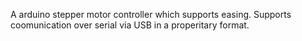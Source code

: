 A arduino stepper motor controller which supports easing. Supports coomunication over serial via USB in a properitary format.  